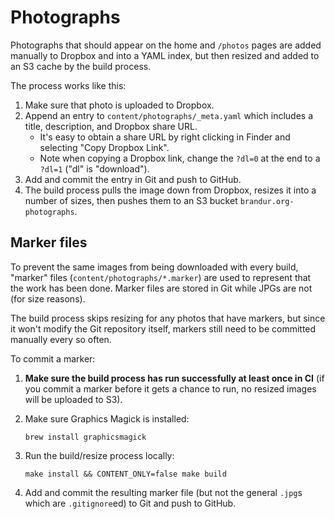 # Photographs

Photographs that should appear on the home and `/photos`
pages are added manually to Dropbox and into a YAML index,
but then resized and added to an S3 cache by the build
process.

The process works like this:

1. Make sure that photo is uploaded to Dropbox.
2. Append an entry to `content/photographs/_meta.yaml`
   which includes a title, description, and Dropbox share
   URL.
    * It's easy to obtain a share URL by right clicking in
      Finder and selecting "Copy Dropbox Link".
    * Note when copying a Dropbox link, change the `?dl=0`
      at the end to a `?dl=1` ("dl" is "download").
3. Add and commit the entry in Git and push to GitHub.
4. The build process pulls the image down from Dropbox,
   resizes it into a number of sizes, then pushes them to
   an S3 bucket `brandur.org-photographs`.

## Marker files

To prevent the same images from being downloaded with every
build, "marker" files (`content/photographs/*.marker`) are
used to represent that the work has been done. Marker files
are stored in Git while JPGs are not (for size reasons).

The build process skips resizing for any photos that have
markers, but since it won't modify the Git repository
itself, markers still need to be committed manually every
so often.

To commit a marker:

1. **Make sure the build process has run successfully at
   least once in CI** (if you commit a marker before it
   gets a chance to run, no resized images will be uploaded
   to S3).

2. Make sure Graphics Magick is installed:

    ```
    brew install graphicsmagick
    ```

3. Run the build/resize process locally:

    ```
    make install && CONTENT_ONLY=false make build
    ```

4. Add and commit the resulting marker file (but not the
   general `.jpg`s which are `.gitignore`ed) to Git and
   push to GitHub.
